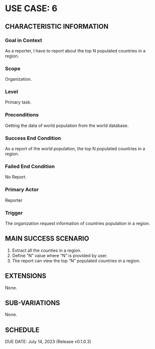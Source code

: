 # USE CASE: 6

## CHARACTERISTIC INFORMATION

### Goal in Context

As a reporter, I have to report about the top N populated countries in a region.

### Scope

Organization.

### Level

Primary task.

### Preconditions

Getting the data of world population from the world database.

### Success End Condition

As a report of the world population, the top N populated countries in a region.

### Failed End Condition

No Report.

### Primary Actor

Reporter

### Trigger

The organization request information of countries population in a region.

## MAIN SUCCESS SCENARIO

1. Extract all the counties in a region.
2. Define “N” value where “N” is provided by user.
3. The report can view the top “N” populated countries in a region.

## EXTENSIONS

None.

## SUB-VARIATIONS

None.

## SCHEDULE

DUE DATE: July 14, 2023 (Release v0.1.0.3)